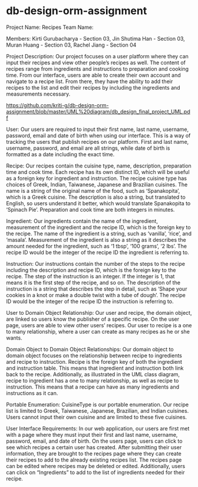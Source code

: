 # db-design-orm-assignment

Project Name: Recipes
Team Name: 

Members:
Kirti Gurubacharya - Section 03, 
Jin Shutima Han - Section 03, 
Muran Huang - Section 03, 
Rachel Jiang - Section 04

Project Description: 
Our project focuses on a user platform where they can input their recipes and view other people’s recipes as well. The content of recipes range from 
ingredients and instructions to preparation and cooking time. From our interface, users are able to create their own account and navigate to a recipe list. 
From there, they have the ability to add their recipes to the list and edit their recipes by including the ingredients and measurements necessary. 

https://github.com/kriti-g/db-design-orm-assignment/blob/master/UML%20diagram/db_design_final_project_UML.pdf 

User: 
Our users are required to input their first name, last name, username, password, email and date of birth when using our interface. 
This is a way of tracking the users that publish recipes on our platform. First and last name, username, password, and email are all strings, 
while date of birth is formatted as a date including the exact time. 

Recipe: 
Our recipes contain the cuisine type, name, description, preparation time and cook time. Each recipe has its own distinct ID, 
which will be useful as a foreign key for ingredient and instruction. The recipe cuisine type has choices of Greek, Indian, Taiwanese, 
Japanese and Brazilian cuisines. The name is a string of the original name of the food, such as ‘Spanakopita’, which is a Greek cuisine. 
The description is also a string, but translated to English, so users understand it better, which would translate Spanakopita to ‘Spinach Pie’. 
Preparation and cook time are both integers in minutes. 

Ingredient: 
Our ingredients contain the name of the ingredient, measurement of the ingredient and the recipe ID, which is the foreign key to the recipe. 
The name of the ingredient is a string, such as ‘vanilla’, ‘rice’, and ‘masala’. Measurement of the ingredient is also a string as it describes the amount 
needed for the ingredient, such as ‘1 tbsp’, ‘100 grams’, ‘2 lbs’. The recipe ID would be the integer of the recipe ID the ingredient is referring to. 

Instruction: 
Our instructions contain the number of the steps to the recipe including the description and recipe ID, which is the foreign key to the recipe. 
The step of the instruction is an integer. If the integer is 1, that means it is the first step of the recipe, and so on. The description of the instruction 
is a string that describes the step in detail, such as ‘Shape your cookies in a knot or make a double twist with a tube of dough’. The recipe ID would be 
the integer of the recipe ID the instruction is referring to. 

User to Domain Object Relationship: 
Our user and recipe, the domain object, are linked so users know the publisher of a specific recipe. On the user page, users are able to view other users’ recipes. 
Our user to recipe is a one to many relationship, where a user can create as many recipes as he or she wants. 

Domain Object to Domain Object Relationships: 
Our domain object to domain object focuses on the relationship between recipe to ingredients and recipe to instruction. 
Recipe is the foreign key of both the ingredient and instruction table. This means that ingredient and instruction both link back to the recipe. Additionally, as 
illustrated in the UML class diagram, recipe to ingredient has a one to many relationship, as well as recipe to instruction. This means that a recipe can have as 
many ingredients and instructions as it can. 

Portable Enumeration: 
CuisineType is our portable enumeration. Our recipe list is limited to Greek, Taiwanese, Japanese, Brazilian, and Indian cuisines. Users cannot input their own 
cuisine and are limited to these five cuisines. 

User Interface Requirements: 
In our web application, our users are first met with a page where they must input their first and last name, username, 
password, email, and date of birth. On the users page, users can click to see which recipes a certain user has created. After submitting their user information, 
they are brought to the recipes page where they can create their recipes to add to the already existing recipes list. The recipes page can be edited where recipes 
may be deleted or edited. Additionally, users can click on “Ingredients” to add to the list of ingredients needed for their recipe. 
